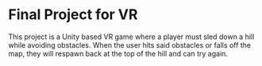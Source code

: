 # Final Project for VR

This project is a Unity based VR game where a player must sled down a hill while avoiding obstacles. When the user hits said obstacles or falls off the map, they will respawn back at the top of the hill and can try again.
